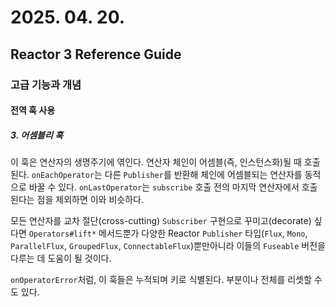 # 2025. 04. 20.

## Reactor 3 Reference Guide

### 고급 기능과 개념

#### 전역 훅 사용

##### 3. 어셈블리 훅

이 훅은 연산자의 생명주기에 엮인다. 연산자 체인이 어셈블(즉, 인스턴스화)될 때 호출된다. `onEachOperator`는 다른 `Publisher`를 반환해 체인에 어셈블되는 연산자를 동적으로 바꿀 수 있다. `onLastOperator`는 `subscribe` 호출 전의 마지막 연산자에서 호출된다는 점을 제외하면 이와 비슷하다.

모든 연산자를 교차 절단(cross-cutting) `Subscriber` 구현으로 꾸미고(decorate) 싶다면 `Operators#lift*` 메서드뿐가 다양한 Reactor `Publisher` 타입(`Flux`, `Mono`, `ParallelFlux`, `GroupedFlux`, `ConnectableFlux`)뿐만아니라 이들의 `Fuseable` 버전을 다루는 데 도움이 될 것이다.

`onOperatorError`처럼, 이 훅들은 누적되며 키로 식별된다. 부분이나 전체를 리셋할 수도 있다.
